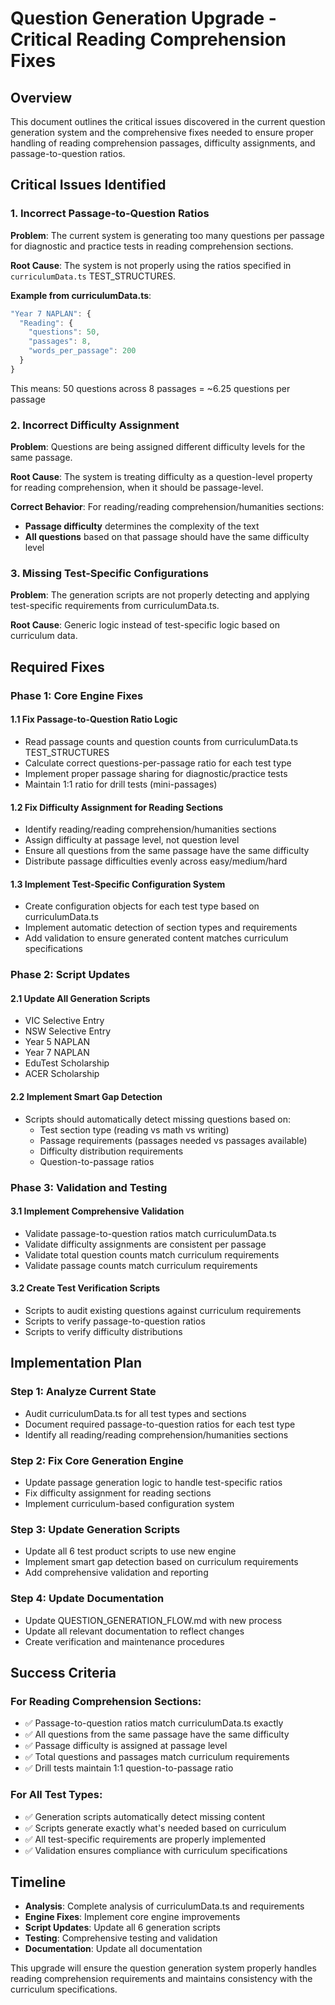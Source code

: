 # Question Generation Upgrade - Critical Reading Comprehension Fixes

## Overview

This document outlines the critical issues discovered in the current question generation system and the comprehensive fixes needed to ensure proper handling of reading comprehension passages, difficulty assignments, and passage-to-question ratios.

## Critical Issues Identified

### 1. Incorrect Passage-to-Question Ratios
**Problem**: The current system is generating too many questions per passage for diagnostic and practice tests in reading comprehension sections.

**Root Cause**: The system is not properly using the ratios specified in `curriculumData.ts` TEST_STRUCTURES.

**Example from curriculumData.ts**:
```typescript
"Year 7 NAPLAN": {
  "Reading": {
    "questions": 50, 
    "passages": 8,
    "words_per_passage": 200
  }
}
```
This means: 50 questions across 8 passages = ~6.25 questions per passage

### 2. Incorrect Difficulty Assignment
**Problem**: Questions are being assigned different difficulty levels for the same passage.

**Root Cause**: The system is treating difficulty as a question-level property for reading comprehension, when it should be passage-level.

**Correct Behavior**: For reading/reading comprehension/humanities sections:
- **Passage difficulty** determines the complexity of the text
- **All questions** based on that passage should have the same difficulty level

### 3. Missing Test-Specific Configurations
**Problem**: The generation scripts are not properly detecting and applying test-specific requirements from curriculumData.ts.

**Root Cause**: Generic logic instead of test-specific logic based on curriculum data.

## Required Fixes

### Phase 1: Core Engine Fixes

#### 1.1 Fix Passage-to-Question Ratio Logic
- Read passage counts and question counts from curriculumData.ts TEST_STRUCTURES
- Calculate correct questions-per-passage ratio for each test type
- Implement proper passage sharing for diagnostic/practice tests
- Maintain 1:1 ratio for drill tests (mini-passages)

#### 1.2 Fix Difficulty Assignment for Reading Sections
- Identify reading/reading comprehension/humanities sections
- Assign difficulty at passage level, not question level
- Ensure all questions from the same passage have the same difficulty
- Distribute passage difficulties evenly across easy/medium/hard

#### 1.3 Implement Test-Specific Configuration System
- Create configuration objects for each test type based on curriculumData.ts
- Implement automatic detection of section types and requirements
- Add validation to ensure generated content matches curriculum specifications

### Phase 2: Script Updates

#### 2.1 Update All Generation Scripts
- VIC Selective Entry
- NSW Selective Entry  
- Year 5 NAPLAN
- Year 7 NAPLAN
- EduTest Scholarship
- ACER Scholarship

#### 2.2 Implement Smart Gap Detection
- Scripts should automatically detect missing questions based on:
  - Test section type (reading vs math vs writing)
  - Passage requirements (passages needed vs passages available)
  - Difficulty distribution requirements
  - Question-to-passage ratios

### Phase 3: Validation and Testing

#### 3.1 Implement Comprehensive Validation
- Validate passage-to-question ratios match curriculumData.ts
- Validate difficulty assignments are consistent per passage
- Validate total question counts match curriculum requirements
- Validate passage counts match curriculum requirements

#### 3.2 Create Test Verification Scripts
- Scripts to audit existing questions against curriculum requirements
- Scripts to verify passage-to-question ratios
- Scripts to verify difficulty distributions

## Implementation Plan

### Step 1: Analyze Current State
- Audit curriculumData.ts for all test types and sections
- Document required passage-to-question ratios for each test type
- Identify all reading/reading comprehension/humanities sections

### Step 2: Fix Core Generation Engine
- Update passage generation logic to handle test-specific ratios
- Fix difficulty assignment for reading sections
- Implement curriculum-based configuration system

### Step 3: Update Generation Scripts
- Update all 6 test product scripts to use new engine
- Implement smart gap detection based on curriculum requirements
- Add comprehensive validation and reporting

### Step 4: Update Documentation
- Update QUESTION_GENERATION_FLOW.md with new process
- Update all relevant documentation to reflect changes
- Create verification and maintenance procedures

## Success Criteria

### For Reading Comprehension Sections:
- ✅ Passage-to-question ratios match curriculumData.ts exactly
- ✅ All questions from the same passage have the same difficulty
- ✅ Passage difficulty is assigned at passage level
- ✅ Total questions and passages match curriculum requirements
- ✅ Drill tests maintain 1:1 question-to-passage ratio

### For All Test Types:
- ✅ Generation scripts automatically detect missing content
- ✅ Scripts generate exactly what's needed based on curriculum
- ✅ All test-specific requirements are properly implemented
- ✅ Validation ensures compliance with curriculum specifications

## Timeline

- **Analysis**: Complete analysis of curriculumData.ts and requirements
- **Engine Fixes**: Implement core engine improvements
- **Script Updates**: Update all 6 generation scripts
- **Testing**: Comprehensive testing and validation
- **Documentation**: Update all documentation

This upgrade will ensure the question generation system properly handles reading comprehension requirements and maintains consistency with the curriculum specifications.